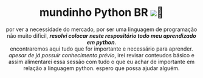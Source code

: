 <div align="center" >
<h1 align="center">mundinho Python BR <img src="https://img.icons8.com/color/48/000000/python--v1.png"/>🌟  </h1>
<p>por ver a necessidade do mercado, por ser uma linguagem de programação não muito dificil, <b><i>resolvi colocar neste respositório todo meu aprendizado em python</b></i>.
 <br> encontraremos aqui tudo que for importante e necessário para aprender. <i>apesar de já possuir conhecimento prévio</i>, irei revisar conteudos básico e assim alimentarei
essa sessão com tudo o que eu achar de importante em relação a linguagem python. espero que possa ajudar alguém.</p>
</div>
